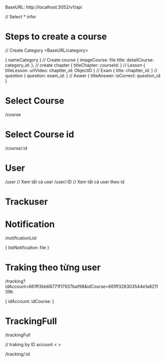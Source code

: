 BaseURL: http://localhost:3052/v1/api

// Select \* <USER> infor

# Steps to create a course

// Create Category <BaseURL/category> <Post>

{
nameCategory
}
// Create course
{
imageCourse: file
title:
detailCourse:
category_id:
},
// create chapter
{
titleChapter:
courseId:
}
// Lesson
{
titleLesson:
urlVideo:
chaptter_id: ObjectID
}
// Exam
{
title:
chaptter_id:
}
// question
{
question:
exam_id:
}
// Aswer
{
titleAnswer:
isCorrect:
question_id
}

# Select Course

/course

# Select Course id

/course/:id

# User

/user <Get> // Xem tất cả user
/user/:ID <Get> // Xem tất cả user theo id

# Trackuser

# Notification

<POST>
/notificationList

{
listNotificaiton: file
}

# Traking theo từng user

/tracking?idAccount=661ff3bb68771f17937baf98&idCourse=661ff328303544e1a821139b

{
idAccount:
idCourse:
}

# TrackingFull

 <Get Full Tracking>

/trackingFull

// traking by ID account < >

/tracking/:id
